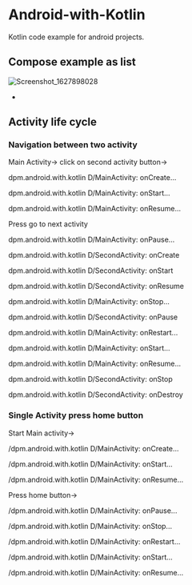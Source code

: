 # Android-with-Kotlin
Kotlin code example for android projects.

## Compose example as list
![Screenshot_1627898028](https://user-images.githubusercontent.com/14831652/127842919-cca906dc-b2f5-4452-a26f-d467b5a06d38.png)

-
## Activity life cycle
### Navigation between two activity
Main Activity-> click on second activity button->

dpm.android.with.kotlin D/MainActivity: onCreate...

dpm.android.with.kotlin D/MainActivity: onStart...

dpm.android.with.kotlin D/MainActivity: onResume...

Press go to next activity

dpm.android.with.kotlin D/MainActivity: onPause...

dpm.android.with.kotlin D/SecondActivity: onCreate

dpm.android.with.kotlin D/SecondActivity: onStart

dpm.android.with.kotlin D/SecondActivity: onResume

dpm.android.with.kotlin D/MainActivity: onStop...

dpm.android.with.kotlin D/SecondActivity: onPause

dpm.android.with.kotlin D/MainActivity: onRestart...

dpm.android.with.kotlin D/MainActivity: onStart...

dpm.android.with.kotlin D/MainActivity: onResume...

dpm.android.with.kotlin D/SecondActivity: onStop

dpm.android.with.kotlin D/SecondActivity: onDestroy


### Single Activity press home button

Start Main activity->

/dpm.android.with.kotlin D/MainActivity: onCreate...

/dpm.android.with.kotlin D/MainActivity: onStart...

/dpm.android.with.kotlin D/MainActivity: onResume...

Press home button->

/dpm.android.with.kotlin D/MainActivity: onPause...

/dpm.android.with.kotlin D/MainActivity: onStop...

/dpm.android.with.kotlin D/MainActivity: onRestart...

/dpm.android.with.kotlin D/MainActivity: onStart...

/dpm.android.with.kotlin D/MainActivity: onResume...
